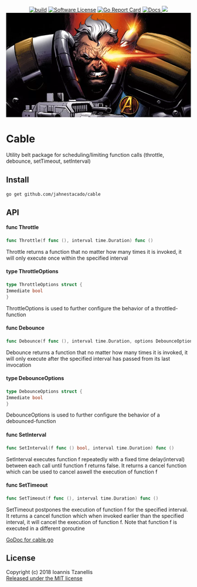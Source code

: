 <p align="center">
  <p align="center">
  <a href="https://travis-ci.org/jahnestacado/cable"><img alt="build" 
  src="https://travis-ci.org/jahnestacado/cable.svg?branch=master"></a>
    <a href="https://github.com/jahnestacado/cable/blob/master/LICENSE"><img alt="Software License" src="https://img.shields.io/github/license/mashape/apistatus.svg?style=flat-square"></a>
    <a href="https://goreportcard.com/report/github.com/jahnestacado/cable"><img alt="Go Report Card" src="https://goreportcard.com/badge/github.com/jahnestacado/cable?style=flat-square&fuckgithubcache=1"></a>
    <a href="https://godoc.org/github.com/jahnestacado/cable">
        <img alt="Docs" src="https://img.shields.io/badge/godoc-reference-blue.svg?style=flat-square">
    </a>
    <a href="https://codecov.io/gh/jahnestacado/cable">
  <img src="https://codecov.io/gh/jahnestacado/cable/branch/master/graph/badge.svg" />
</a>
  <img src="https://github.com/jahnestacado/cable/blob/master/resources/cable-img.webp?raw=true" /img>
  </p>
</p>

# Cable

Utility belt package for scheduling/limiting function calls (throttle, debounce, setTimeout, setInterval)

## Install

```go get github.com/jahnestacado/cable```

## API

#### func  Throttle

```go
func Throttle(f func (), interval time.Duration) func ()
```

Throttle returns a function that no matter how many times it is invoked, it will
only execute once within the specified interval

#### type ThrottleOptions

```go
type ThrottleOptions struct {
Immediate bool
}
```

ThrottleOptions is used to further configure the behavior of a
throttled-function

#### func  Debounce

```go
func Debounce(f func (), interval time.Duration, options DebounceOptions) func ()
```

Debounce returns a function that no matter how many times it is invoked, it will
only execute after the specified interval has passed from its last invocation

#### type DebounceOptions

```go
type DebounceOptions struct {
Immediate bool
}
```

DebounceOptions is used to further configure the behavior of a
debounced-function

#### func  SetInterval

```go
func SetInterval(f func () bool, interval time.Duration) func ()
```

SetInterval executes function f repeatedly with a fixed time delay(interval)
between each call until function f returns false. It returns a cancel function
which can be used to cancel aswell the execution of function f

#### func  SetTimeout

```go
func SetTimeout(f func (), interval time.Duration) func ()
```

SetTimeout postpones the execution of function f for the specified interval. It
returns a cancel function which when invoked earlier than the specified
interval, it will cancel the execution of function f. Note that function f is
executed in a different goroutine

[GoDoc for cable.go](https://godoc.org/github.com/jahnestacado/cable)

## License

Copyright (c) 2018 Ioannis Tzanellis<br>
[Released under the MIT license](https://github.com/jahnestacado/cable/blob/master/LICENSE) 




